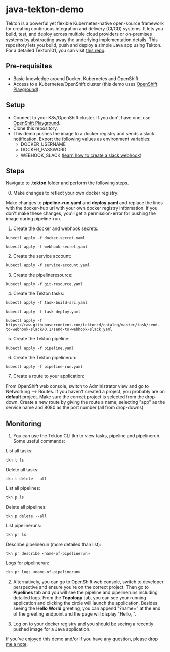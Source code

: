 # java-tekton-demo
Tekton is a powerful yet flexible Kubernetes-native open-source framework for creating continuous integration and delivery (CI/CD) systems. It lets you build, test, and deploy across multiple cloud providers or on-premises systems by abstracting away the underlying implementation details. This repository lets you build, push and deploy a simple Java app using Tekton. For a detailed Tekton101, you can visit [this repo](https://github.com/dewan-ahmed/Tekton101/blob/master/1%20-%20An%20overview%20of%20Tekton%20Pipelines.md).

## Pre-requisites

- Basic knowledge around Docker, Kubernetes and OpenShift.
- Access to a Kubernetes/OpenShift cluster (this demo uses [OpenShift Playground](https://learn.openshift.com/playgrounds/openshift44/)).

## Setup

- Connect to your K8s/OpenShift cluster. If you don't have one, use [OpenShift Playground](https://learn.openshift.com/playgrounds/openshift44/). 
- Clone this repository.
- This demo pushes the image to a docker registry and sends a slack notification. Export the following values as environment variables:
  - DOCKER_USERNAME
  - DOCKER_PASSWORD
  - WEBHOOK_SLACK ([learn how to create a slack webhook](https://api.slack.com/messaging/webhooks)) 
 
## Steps

Navigate to **.tekton** folder and perform the following steps.

0. Make changes to reflect your own docker registry:

Make changes to **pipeline-run.yaml** and **deploy.yaml** and replace the lines with the docker-hub url with your own docker registry information. If you don't make these changes, you'll get a permission-error for pushing the image during pipeline-run.

1. Create the docker and webhook secrets:

```
kubectl apply -f docker-secret.yaml
```

```
kubectl apply -f webhook-secret.yaml
```

2. Create the service account:

```
kubectl apply -f service-account.yaml
```

3. Create the pipelineresource:

```
kubectl apply -f git-resource.yaml
```

4. Create the Tekton tasks:

```
kubectl apply -f task-build-src.yaml
```

```
kubectl apply -f task-deploy.yaml
```

```
kubectl apply -f https://raw.githubusercontent.com/tektoncd/catalog/master/task/send-to-webhook-slack/0.1/send-to-webhook-slack.yaml
```

5. Create the Tekton pipeline:

```
kubectl apply -f pipeline.yaml
```

6. Create the Tekton pipelinerun:

```
kubectl apply -f pipeline-run.yaml
```

7. Create a route to your application:

From OpenShift web console, switch to Administrator view and go to Networking --> Routes. If you haven't created a project, you probably are on **default** project. Make sure the correct project is selected from the drop-down. Create a new route by giving the route a name, selecting "app" as the service name and 8080 as the port number (all from drop-downs).

## Monitoring

1. You can use the Tekton CLI tkn to view tasks, pipeline and pipelinerun. Some useful commands:

List all tasks:

```
tkn t ls
```

Delete all tasks:

```
tkn t delete --all
```

List all pipelines:

```
tkn p ls
```

Delete all pipelines:

```
tkn p delete --all
```

List pipelineruns:

```
tkn pr ls
```

Describe pipelinerun (more detailed than list):

```
tkn pr describe <name-of-pipelinerun>
```

Logs for pipelinerun:

```
tkn pr logs <name-of-pipelinerun>
```

2. Alternatively, you can go to OpenShift web console, switch to developer perspective and ensure you're on the correct project. Then go to **Pipelines** tab and you will see the pipeline and pipelineruns including detailed logs. From the **Topology** tab, you can see your running application and clicking the circle will launch the application. Besides seeing the **Hello World** greeting, you can append "?name=<yourName>" at the end of the greeting endpoint and the page will display "Hello, <yourName>". 
  
3. Log on to your docker registry and you should be seeing a recently pushed image for a Java application.

If you've enjoyed this demo and/or if you have any question, please [drop me a note](https://www.dewanahmed.com).
